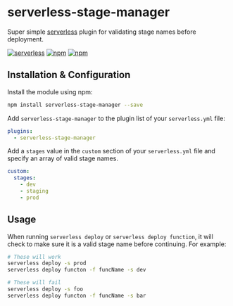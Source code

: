 # serverless-stage-manager
Super simple [serverless](http://www.serverless.com) plugin for validating stage names before deployment.

[![serverless](http://public.serverless.com/badges/v3.svg)](http://www.serverless.com)
[![npm](https://img.shields.io/npm/v/serverless-stage-manager.svg)](https://www.npmjs.com/package/serverless-stage-manager)
[![npm](https://img.shields.io/npm/l/serverless-stage-manager.svg)](https://www.npmjs.com/package/serverless-stage-manager)

## Installation & Configuration

Install the module using npm:
```bash
npm install serverless-stage-manager --save
```

Add `serverless-stage-manager` to the plugin list of your `serverless.yml` file:

```yaml
plugins:
  - serverless-stage-manager
```

Add a `stages` value in the `custom` section of your `serverless.yml` file and specify an array of valid stage names.

```yaml
custom:
  stages:
    - dev
    - staging
    - prod
```

## Usage

When running `serverless deploy` or `serverless deploy function`, it will check to make sure it is a valid stage name before continuing. For example:

```bash
# These will work
serverless deploy -s prod
serverless deploy functon -f funcName -s dev

# These will fail
serverless deploy -s foo
serverless deploy functon -f funcName -s bar
```
